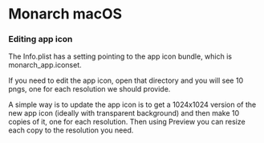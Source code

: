 # Monarch macOS



### Editing app icon
The Info.plist has a setting pointing to the app icon bundle, which is monarch_app.iconset.

If you need to edit the app icon, open that directory and you will see 10 pngs, one for each resolution
we should provide.

A simple way is to update the app icon is to get a 1024x1024 version of the new app icon (ideally with transparent background) 
and then make 10 copies of it, one for each resolution. Then using Preview you can resize each copy
to the resolution you need.

